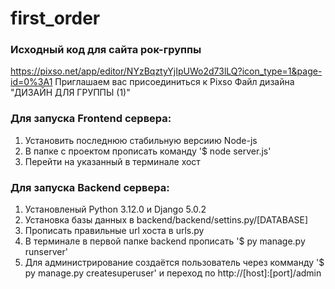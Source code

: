 # first_order
### Исходный код для сайта рок-группы

https://pixso.net/app/editor/NYzBqztyYjIpUWo2d73lLQ?icon_type=1&page-id=0%3A1 Приглашаем вас присоединиться к Pixso Файл дизайна  "ДИЗАЙН ДЛЯ ГРУППЫ (1)"

### Для запуска Frontend сервера:
1) Установить последнюю стабильную версиию Node-js
2) В папке с проектом прописать команду '$ node server.js' 
3) Перейти на указанный в терминале хост

### Для запуска Backend сервера:
1) Установленый Python 3.12.0 и Django 5.0.2
2) Установка базы данных в backend/backend/settins.py/[DATABASE]
3) Прописать правильные url хоста в urls.py
4) В терминале в первой папке backend прописать '$ py manage.py runserver'
5) Для администрирование создаётся пользователь через комманду '$ py manage.py createsuperuser' и переход по http://[host]:[port]/admin